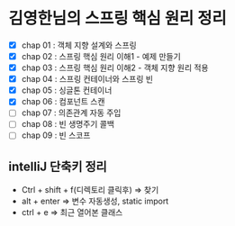 # 김영한님의 스프링 핵심 원리 정리

- [x] chap 01 : 객체 지향 설계와 스프링 
- [x] chap 02 : 스프링 핵심 원리 이해1 - 예제 만들기
- [x] chap 03 : 스프링 핵심 원리 이해2 - 객체 지향 원리 적용
- [x] chap 04 : 스프링 컨테이너와 스프링 빈
- [x] chap 05 : 싱글톤 컨테이너
- [x] chap 06 : 컴포넌트 스캔
- [ ] chap 07 : 의존관계 자동 주입
- [ ] chap 08 : 빈 생명주기 콜백
- [ ] chap 09 : 빈 스코프

## intelliJ 단축키 정리
- Ctrl + shift + f(디렉토리 클릭후) => 찾기
- alt + enter => 변수 자동생성, static import
- ctrl + e => 최근 열어본 클래스

